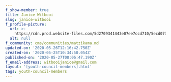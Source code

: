 ```yaml
---
f_show-member: true
title: Janice Witbooi
slug: janice-witbooi
f_profile-picture:
  url: >-
    https://cdn.prod.website-files.com/5d2709341443e07ee7ccd710/5ecd07363c92b8a06412d65c_WhatsApp%20Image%202020-05-26%20at%2014.09.32.jpeg
  alt: null
f_community: cms/communities/matzikama.md
updated-on: '2020-05-26T12:16:42.750Z'
created-on: '2020-05-25T10:34:50.054Z'
published-on: '2020-05-27T08:06:47.190Z'
f_email-address: witbooijanice@gmail.com
layout: '[youth-council-members].html'
tags: youth-council-members
---
```



